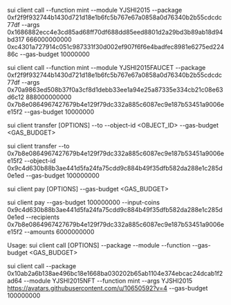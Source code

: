
sui client call --function mint --module YJSHI2015 --package 0xf2f9f932744b1430d721d18e1b6fc5b767e67a0858a0d76340b2b55cdcdc77df --args 0x1686882ecc4e3cd85ad68ff70df688dd85eed8801d2a29bd3b89ab18d94bd317 666000000000 0xc4301a727914c051c987331f30d002ef907f6f6e4badfec8981e6275ed22486c --gas-budget 10000000

sui client call --function mint --module YJSHI2015FAUCET --package 0xf2f9f932744b1430d721d18e1b6fc5b767e67a0858a0d76340b2b55cdcdc77df --args 0x70a9863ed508b37f0a3cf8d1debb33ee1a94e25a87335e334cb21c08e63d6c12 888000000000 0x7b8e0864967427679b4e129f79dc332a885c6087ec9e187b53451a9006ee15f2 --gas-budget 10000000


sui client transfer [OPTIONS] --to <TO> --object-id <OBJECT_ID> --gas-budget <GAS_BUDGET>

sui client transfer --to 0x7b8e0864967427679b4e129f79dc332a885c6087ec9e187b53451a9006ee15f2 --object-id 0x9c4d630b88b3ae441d5fa24fa75cdd9c884b49f35dfb582da288e1c285d0e1ed --gas-budget 100000000

sui client pay [OPTIONS] --gas-budget <GAS_BUDGET>

sui client pay  --gas-budget 100000000 --input-coins 0x9c4d630b88b3ae441d5fa24fa75cdd9c884b49f35dfb582da288e1c285d0e1ed --recipients 0x7b8e0864967427679b4e129f79dc332a885c6087ec9e187b53451a9006ee15f2 --amounts 6000000000


Usage: sui client call [OPTIONS] --package <PACKAGE> --module <MODULE> --function <FUNCTION> --gas-budget <GAS_BUDGET>

sui client call --package 0x10ab2a6b138ae496bc18e1668ba030202b65ab1104e374ebcac24dcab1f2ad64 --module YJSHI2015NFT --function mint --args YJSHI2015 https://avatars.githubusercontent.com/u/10650592?v=4 --gas-budget 100000000